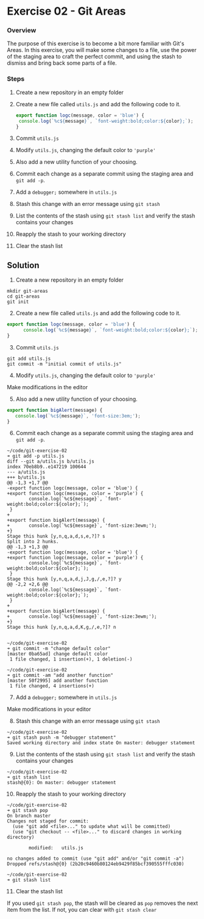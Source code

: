 # Exercise 02 - Git Areas



### Overview

The purpose of this exercise is to become a bit more familiar with Git's Areas. In this exercise, you will make some changes to a file, use the power of the staging area to craft the perfect commit, and using the stash to dismiss and bring back some parts of a file.



### Steps

1. Create a new repository in an empty folder

2. Create a new file called `utils.js` and add the following code to it. 

   ```js
   export function logc(message, color = 'blue') {
   	console.log(`%c${message}`, `font-weight:bold;color:${color};`);
   }
   ```

3. Commit `utils.js`

4. Modify `utils.js`, changing the default color to `'purple'`

5. Also add a new utility function of your choosing.

6. Commit each change as a separate commit using the staging area and `git add -p`.

7. Add a `debugger;` somewhere in `utils.js`

8. Stash this change with an error message using `git stash`

9. List the contents of the stash using `git stash list` and verify the stash contains your changes

10. Reapply the stash to your working directory

11. Clear the stash list

## Solution

1. Create a new repository in an empty folder

```shell
mkdir git-areas
cd git-areas
git init
```

2. Create a new file called `utils.js` and add the following code to it. 

```js
export function logc(message, color = 'blue') {
      console.log(`%c${message}`, `font-weight:bold;color:${color};`);
}
```

3. Commit `utils.js`

```shell
git add utils.js
git commit -m "initial commit of utils.js"
```

4. Modify `utils.js`, changing the default color to `'purple'`

Make modifications in the editor

5. Also add a new utility function of your choosing.

```js
export function bigAlert(message) {
   console.log(`%c${message}`, 'font-size:3em;');
}
```

6. Commit each change as a separate commit using the staging area and `git add -p`.


```shell
~/code/git-exercise-02
➜ git add -p utils.js
diff --git a/utils.js b/utils.js
index 70eb8b9..e147219 100644
--- a/utils.js
+++ b/utils.js
@@ -1,3 +1,7 @@
-export function logc(message, color = 'blue') {
+export function logc(message, color = 'purple') {
        console.log(`%c${message}`, `font-weight:bold;color:${color};`);
 }
+
+export function bigAlert(message) {
+       console.log(`%c${message}`, 'font-size:3ewm;');
+}
Stage this hunk [y,n,q,a,d,s,e,?]? s
Split into 2 hunks.
@@ -1,3 +1,3 @@
-export function logc(message, color = 'blue') {
+export function logc(message, color = 'purple') {
        console.log(`%c${message}`, `font-weight:bold;color:${color};`);
 }
Stage this hunk [y,n,q,a,d,j,J,g,/,e,?]? y
@@ -2,2 +2,6 @@
        console.log(`%c${message}`, `font-weight:bold;color:${color};`);
 }
+
+export function bigAlert(message) {
+       console.log(`%c${message}`, 'font-size:3ewm;');
+}
Stage this hunk [y,n,q,a,d,K,g,/,e,?]? n


~/code/git-exercise-02
➜ git commit -m "change default color"
[master 0ba65ad] change default color
 1 file changed, 1 insertion(+), 1 deletion(-)

~/code/git-exercise-02
➜ git commit -am "add another function"
[master 50f2995] add another function
 1 file changed, 4 insertions(+)
```

7. Add a `debugger;` somewhere in `utils.js`

Make modifications in your editor

8. Stash this change with an error message using `git stash`

```shell
~/code/git-exercise-02
➜ git stash push -m "debugger statement"
Saved working directory and index state On master: debugger statement
```

9. List the contents of the stash using `git stash list` and verify the stash contains your changes

```shell
~/code/git-exercise-02
➜ git stash list
stash@{0}: On master: debugger statement
```

10. Reapply the stash to your working directory

```shell
~/code/git-exercise-02
➜ git stash pop
On branch master
Changes not staged for commit:
  (use "git add <file>..." to update what will be committed)
  (use "git checkout -- <file>..." to discard changes in working directory)

        modified:   utils.js

no changes added to commit (use "git add" and/or "git commit -a")
Dropped refs/stash@{0} (2b20c9460b80124eb9429f85bcf390555fffc030)

~/code/git-exercise-02
➜ git stash list
```

11. Clear the stash list

If you used `git stash pop`, the stash will be cleared as `pop` removes the next item from the list. If not, you can clear with `git stash clear`
